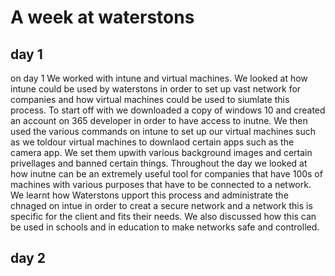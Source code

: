 # A week at waterstons
## day 1 

on day 1 We worked with intune and virtual machines. We looked at how intune could be used by waterstons in order to set up vast network for companies and how virtual machines could be used to siumlate this process. To start off with we downloaded a copy of windows 10 and created an account on 365 developer in order to have access to inutne. We then used the various commands on intune to set up our virtual machines such as we toldour virtual machines to downlaod certain apps such as the camera app. We set them upwith various background images and certain privellages and banned certain things. Throughout the day we looked at how inutne can be an extremely useful tool for companies that have 100s of machines with various purposes that have to be connected to a network. We learnt how Waterstons upport this process and administrate the chnaged on intue in order to creat a secure network and a network this is specific for the client and fits their needs. We also discussed how this can be used in schools and in education to make networks safe and controlled.

## day 2



